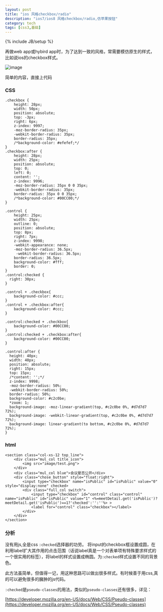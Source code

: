 ```yaml
---
layout: post
title: "ios 风格checkbox/radio"
description: "ios7/ios8 风格checkbox/radio,仿苹果按钮"
category: tech 
tags: [css3,基础]
---
```

{% include JB/setup %}

再做web app或hybird app时，为了达到一致的风格，常需要模仿原生的样式，比如说ios的checkbox样式。

![image](https://echizen.github.io/assets/blog-img/QQ20150121-1.png)

简单的内容，直接上代码

### CSS

	.checkbox {
	    height: 28px;
	    width: 50px;
	    position: absolute;
	    top: -3px;
	    right: 6px;
	    z-index: 9997;
	    -moz-border-radius: 35px;
	    -webkit-border-radius: 35px;
	    border-radius: 35px;
	    /*background-color: #efefef;*/
	}
	.checkbox:after {
	    height: 28px;
	    width: 25px;
	    position: absolute;
	    top: 0;
	    left: 0;
	    content: '';
	    z-index: 9996;
	    -moz-border-radius: 35px 0 0 35px;
	    -webkit-border-radius: 35px;
	    border-radius: 35px 0 0 35px;
	    /*background-color: #00CC00;*/
	}
	
	.control {
	    height: 25px;
	    width: 25px;
	    outline: 0;
	    position: absolute;
	    top: 8px;
	    right: 7px;
	    z-index: 9998;
	    -webkit-appearance: none;
	    -moz-border-radius: 36.5px;
	     -webkit-border-radius: 36.5px; 
	    border-radius: 36.5px;
	    background-color: #fff;
	    border: 0;
	}
	.control:checked {
	  right: 30px;
	}
	
	.control + .checkbox{
	    background-color: #ccc;
	}
	.control + .checkbox:after{
	    background-color: #ccc;
	}
	
	.control:checked + .checkbox{
	    background-color: #00CC00;
	}
	.control:checked + .checkbox:after{
	    background-color: #00CC00;
	}
	
	.control:after {
	  height: 40px;
	  width: 40px;
	  position: absolute;
	  right: 15px;
	  top: 15px;
	  /*content: '';*/
	  z-index: 9998;
	  -moz-border-radius: 50%;
	  -webkit-border-radius: 50%;
	  border-radius: 50%;
	  background-color: #c2c0be;
	  *zoom: 1;
	  background-image: -moz-linear-gradient(top, #c2c0be 0%, #d7d7d7 72%);
	  background-image: -webkit-linear-gradient(top, #c2c0be 0%, #d7d7d7 72%);
	  background-image: linear-gradient(to bottom, #c2c0be 0%, #d7d7d7 72%);
	}

### html

	<section class="col-xs-12 top_line">
	    <div class="mul_col title_icon">
	        <img src="image/test.png">
	    </div>
	    <div class="mul_col blue">会议是否公开</div>
	    <div class="chose_button" style="float:right">
	        <input type="checkbox" name="isPublic" id="isPublic" value="0" style="display:none" checked> 
	        <div class="full_col switch">
	            <input type="checkbox" id="control" class="control" name="isPublic" id="isPublic" value="1" <%=meetDetail.get('isPublic')?meetDetail.get('isPublic')==1?'checked':'':''%> >
	            <label for="control" class="checkbox"></label>
	        </div>
	    </div>
	</section>
	
### 分析
没有用js,全是css `:checked`选择器的功劳。
将input的checkbox框设置成圆，在利用label扩大其作用的点击范围（话说label真是一个对表单项有特殊要求样式的一个很实用的标签），将label的样式设置成椭圆。为`:checked`样式设置不同的背景色。

此方法虽简单，但值得一记，用这种思路可以做出很多样式。有时候善于用css,真的可以避免很多的臃肿的js代码。

`:checked`是`pseudo-classes`的用法，类似的`pseudo-classes`还有很多，详见：

[https://developer.mozilla.org/en-US/docs/Web/CSS/Pseudo-classes](https://developer.mozilla.org/en-US/docs/Web/CSS/Pseudo-classes)
